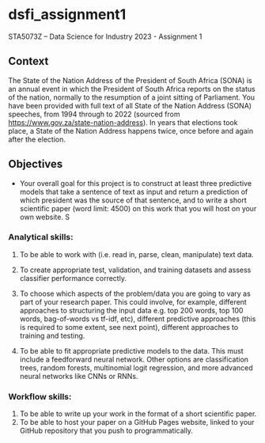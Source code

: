 # dsfi_assignment1

STA5073Z – Data Science for Industry 2023 - Assignment 1

## Context

The State of the Nation Address of the President of South Africa (SONA) is an annual event in which the President of South Africa reports on the status of the nation, normally to the resumption of a joint sitting of Parliament. You have been provided with full text of all State of the Nation Address (SONA) speeches, from 1994 through to 2022 (sourced from https://www.gov.za/state-nation-address). In years that elections took place, a State of the Nation Address happens twice, once before and again after the election. 

## Objectives

- Your overall goal for this project is to construct at least three predictive models that take a
sentence of text as input and return a prediction of which president was the source of that
sentence, and to write a short scientific paper (word limit: 4500) on this work that you will host
on your own website. S

### Analytical skills:

1. To be able to work with (i.e. read in, parse, clean, manipulate) text data.

2. To create appropriate test, validation, and training datasets and assess classifier performance correctly.

3. To choose which aspects of the problem/data you are going to vary as part of your research paper. This could involve, for example, different approaches to structuring the input data  e.g. top 200 words, top 100 words, bag-of-words vs tf-idf, etc), different predictive approaches (this is required to some extent, see next point), different approaches to training and testing.

4. To be able to fit appropriate predictive models to the data. This must include a feedforward neural network. Other options are classification trees, random forests, multinomial logit regression, and more advanced neural networks like CNNs or RNNs. 

### Workflow skills:

1. To be able to write up your work in the format of a short scientific paper.
2. To be able to host your paper on a GitHub Pages website, linked to your GitHub repository
that you push to programmatically.

